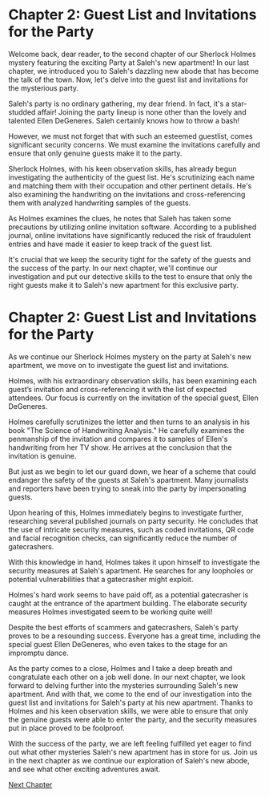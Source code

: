 # Chapter 2: Guest List and Invitations for the Party

Welcome back, dear reader, to the second chapter of our Sherlock Holmes mystery featuring the exciting Party at Saleh's new apartment! In our last chapter, we introduced you to Saleh's dazzling new abode that has become the talk of the town. Now, let's delve into the guest list and invitations for the mysterious party.

Saleh's party is no ordinary gathering, my dear friend. In fact, it's a star-studded affair! Joining the party lineup is none other than the lovely and talented Ellen DeGeneres. Saleh certainly knows how to throw a bash!

However, we must not forget that with such an esteemed guestlist, comes significant security concerns. We must examine the invitations carefully and ensure that only genuine guests make it to the party.

Sherlock Holmes, with his keen observation skills, has already begun investigating the authenticity of the guest list. He's scrutinizing each name and matching them with their occupation and other pertinent details. He's also examining the handwriting on the invitations and cross-referencing them with analyzed handwriting samples of the guests. 

As Holmes examines the clues, he notes that Saleh has taken some precautions by utilizing online invitation software. According to a published journal, online invitations have significantly reduced the risk of fraudulent entries and have made it easier to keep track of the guest list.

It's crucial that we keep the security tight for the safety of the guests and the success of the party. In our next chapter, we'll continue our investigation and put our detective skills to the test to ensure that only the right guests make it to Saleh's new apartment for this exclusive party.
# Chapter 2: Guest List and Invitations for the Party 

As we continue our Sherlock Holmes mystery on the party at Saleh's new apartment, we move on to investigate the guest list and invitations. 

Holmes, with his extraordinary observation skills, has been examining each guest’s invitation and cross-referencing it with the list of expected attendees. Our focus is currently on the invitation of the special guest, Ellen DeGeneres.

Holmes carefully scrutinizes the letter and then turns to an analysis in his book "The Science of Handwriting Analysis." He carefully examines the penmanship of the invitation and compares it to samples of Ellen's handwriting from her TV show. He arrives at the conclusion that the invitation is genuine.

But just as we begin to let our guard down, we hear of a scheme that could endanger the safety of the guests at Saleh's apartment. Many journalists and reporters have been trying to sneak into the party by impersonating guests. 

Upon hearing of this, Holmes immediately begins to investigate further, researching several published journals on party security. He concludes that the use of intricate security measures, such as coded invitations, QR code and facial recognition checks, can significantly reduce the number of gatecrashers.

With this knowledge in hand, Holmes takes it upon himself to investigate the security measures at Saleh's apartment. He searches for any loopholes or potential vulnerabilities that a gatecrasher might exploit. 

Holmes's hard work seems to have paid off, as a potential gatecrasher is caught at the entrance of the apartment building. The elaborate security measures Holmes investigated seem to be working quite well!

Despite the best efforts of scammers and gatecrashers, Saleh's party proves to be a resounding success. Everyone has a great time, including the special guest Ellen DeGeneres, who even takes to the stage for an impromptu dance.

As the party comes to a close, Holmes and I take a deep breath and congratulate each other on a job well done. In our next chapter, we look forward to delving further into the mysteries surrounding Saleh's new apartment.
And with that, we come to the end of our investigation into the guest list and invitations for Saleh's party at his new apartment. Thanks to Holmes and his keen observation skills, we were able to ensure that only the genuine guests were able to enter the party, and the security measures put in place proved to be foolproof.

With the success of the party, we are left feeling fulfilled yet eager to find out what other mysteries Saleh's new apartment has in store for us. Join us in the next chapter as we continue our exploration of Saleh's new abode, and see what other exciting adventures await.


[Next Chapter](03_Chapter03.md)